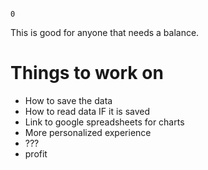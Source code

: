                                                                                                                                            0

This is good for anyone that needs a balance.

# Things to work on

<ul>
<li>How to save the data</li>
<li>How to read data IF it is saved</li>
<li>Link to google spreadsheets for charts</li>
<li>More personalized experience</li>
<li>???</li>
<li>profit</li>
</ul>
